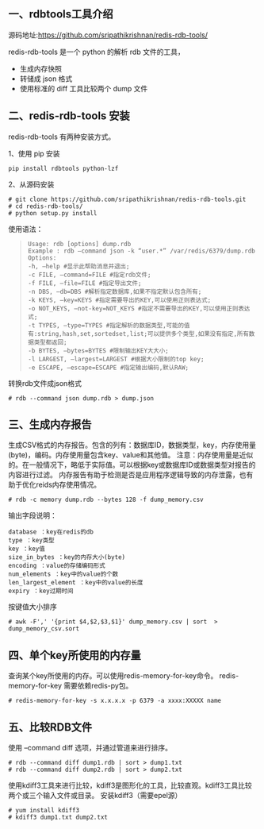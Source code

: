 ##  一、rdbtools工具介绍

源码地址:https://github.com/sripathikrishnan/redis-rdb-tools/

redis-rdb-tools 是一个 python 的解析 rdb 文件的工具，

- 生成内存快照
- 转储成 json 格式
- 使用标准的 diff 工具比较两个 dump 文件

##  二、redis-rdb-tools 安装

redis-rdb-tools 有两种安装方式。

1、使用 pip 安装

```
pip install rdbtools python-lzf
```

 

2、从源码安装

```
# git clone https://github.com/sripathikrishnan/redis-rdb-tools.git
# cd redis-rdb-tools/
# python setup.py install
```

 



 使用语法：

> ```shell
> Usage: rdb [options] dump.rdb
> Example : rdb –command json -k “user.*” /var/redis/6379/dump.rdb
> Options:
> -h, –help #显示此帮助消息并退出;
> -c FILE, –command=FILE #指定rdb文件;
> -f FILE, –file=FILE #指定导出文件;
> -n DBS, –db=DBS #解析指定数据库,如果不指定默认包含所有;
> -k KEYS, –key=KEYS #指定需要导出的KEY,可以使用正则表达式;
> -o NOT_KEYS, –not-key=NOT_KEYS #指定不需要导出的KEY,可以使用正则表达式;
> -t TYPES, –type=TYPES #指定解析的数据类型,可能的值有:string,hash,set,sortedset,list;可以提供多个类型,如果没有指定,所有数据类型都返回;
> -b BYTES, –bytes=BYTES #限制输出KEY大大小;
> -l LARGEST, –largest=LARGEST #根据大小限制的top key;
> -e ESCAPE, –escape=ESCAPE #指定输出编码,默认RAW;
> ```

转换rdb文件成json格式

```
# rdb --command json dump.rdb > dump.json
```



##  三、生成内存报告

生成CSV格式的内存报告。包含的列有：数据库ID，数据类型，key，内存使用量(byte)，编码。内存使用量包含key、value和其他值。
注意：内存使用量是近似的。在一般情况下，略低于实际值。可以根据key或数据库ID或数据类型对报告的内容进行过滤。
内存报告有助于检测是否是应用程序逻辑导致的内存泄露，也有助于优化reids内存使用情况。

```
# rdb -c memory dump.rdb --bytes 128 -f dump_memory.csv
```

输出字段说明：

```
database ：key在redis的db
type ：key类型
key ：key值
size_in_bytes ：key的内存大小(byte)
encoding ：value的存储编码形式
num_elements ：key中的value的个数
len_largest_element ：key中的value的长度
expiry ：key过期时间
```

按键值大小排序

```
# awk -F',' '{print $4,$2,$3,$1}' dump_memory.csv | sort  > dump_memory_csv.sort
```

 

##  四、单个key所使用的内存量

查询某个key所使用的内存。可以使用redis-memory-for-key命令。
redis-memory-for-key 需要依赖redis-py包。

```
# redis-memory-for-key -s x.x.x.x -p 6379 -a xxxx:XXXXX name
```

 

##  五、比较RDB文件

使用 –command diff 选项，并通过管道来进行排序。

```
# rdb --command diff dump1.rdb | sort > dump1.txt
# rdb --command diff dump2.rdb | sort > dump2.txt
```

 

使用kdiff3工具来进行比较，kdiff3是图形化的工具，比较直观。kdiff3工具比较两个或三个输入文件或目录。
安装kdiff3（需要epel源）

```
# yum install kdiff3
# kdiff3 dump1.txt dump2.txt
```

